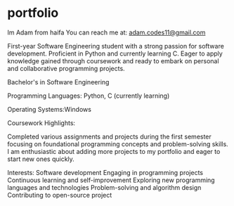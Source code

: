 # portfolio
Im Adam from haifa
You can reach me at: adam.codes11@gmail.com

First-year Software Engineering student with a strong passion for software development.
Proficient in Python and currently learning C.
Eager to apply knowledge gained through coursework and ready to embark on personal and collaborative programming projects.

Bachelor's in Software Engineering

Programming Languages: Python, C (currently learning)

Operating Systems:Windows

Coursework Highlights:

Completed various assignments and projects during the first semester
focusing on foundational programming concepts and problem-solving skills.
I am enthusiastic about adding more projects to my portfolio and eager to start new ones quickly.

Interests:
Software development
Engaging in programming projects
Continuous learning and self-improvement
Exploring new programming languages and technologies
Problem-solving and algorithm design
Contributing to open-source project
